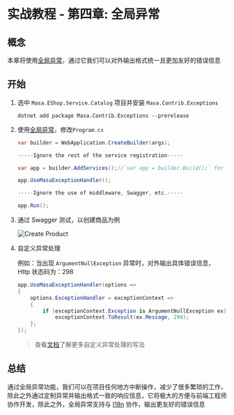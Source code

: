 # 实战教程 - 第四章: 全局异常

## 概念

本章将使用[全局异常](/framework/building-blocks/exception)，通过它我们可以对外输出格式统一且更加友好的错误信息

## 开始

1. 选中 `Masa.EShop.Service.Catalog` 项目并安装 `Masa.Contrib.Exceptions`

   ```shell 终端
   dotnet add package Masa.Contrib.Exceptions --prerelease
   ```

2. 使用[全局异常](/framework/building-blocks/exception)，修改`Program.cs`

   ```csharp Program.cs
   var builder = WebApplication.CreateBuilder(args);
   
   -----Ignore the rest of the service registration-----
   
   var app = builder.AddServices();//`var app = builder.Build();` for projects not using MinimalAPis
   
   app.UseMasaExceptionHandler();
   
   -----Ignore the use of middleware, Swagger, etc.-----
   
   app.Run();
   ```

3. 通过 Swagger 测试，以创建商品为例

   <div>
     <img alt="Create Product" src="https://s2.loli.net/2023/04/11/S18vjEtYpFJXPzd.png"/>
   </div>


4. 自定义异常处理

   例如：当出现 `ArgumentNullException` 异常时，对外输出具体错误信息，Http 状态码为：298

   ```csharp Program.cs
   app.UseMasaExceptionHandler(options =>
   {
       options.ExceptionHandler = exceptionContext =>
       {
           if (exceptionContext.Exception is ArgumentNullException ex)
               exceptionContext.ToResult(ex.Message, 298);
       };
   });
   ```

   > 查看[文档](/framework/building-blocks/exception#section-4e2d95f44ef6)了解更多自定义异常处理的写法

## 总结

通过全局异常功能，我们可以在项目任何地方中断操作，减少了很多繁琐的工作，除此之外通过定制异常并输出格式一致的响应信息，它将极大的方便与前端工程师协作开发，除此之外，全局异常支持与 [I18n](/framework/building-blocks/globalization/i18n) 协作，输出更友好的错误信息
